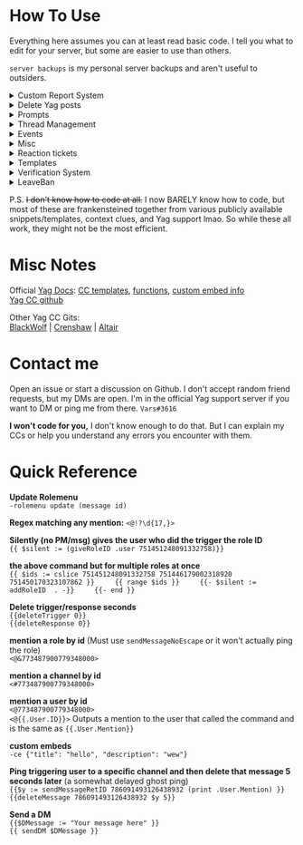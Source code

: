 # How To Use
Everything here assumes you can at least read basic code. I tell you what to edit for your server, but some are easier to use than others.

`server backups` is my personal server backups and aren't useful to outsiders.

<details>
<summary>Custom Report System</summary>

Updates a really old version of a report system previously found in the official Yag CC repo, because I didn't like how the [current version](https://yagpdb-cc.github.io/moderation/report-system/overview) works.

Includes my version (new) and the original (old) version.

</details>

<details>
<summary>Delete Yag posts</summary>

Delete posts from YAGPDB with an emoji. Has several custom options.
</details>

<details>
<summary>Prompts</summary>

A very basic system that allows users to submit prompts for writing, art, etc. Yag collects them, randomizes them, and then posts them periodically.

</details>

<details>
<summary>Thread Management</summary>
 
 * Thread Pins    
Allows the author of the first message in a thread to manage pins in the thread via post replies.

 * Thread Creation Log     
 Sends a log message to a specific channel when a thread is created

</details>

<details>
<summary>Events</summary>

- Some give and take role reskins

- Enter Menu     
    Posts something similar to a role menu that assigns a role on reaction and automatically removes the role in 7 days if the user never unreacts later.

- 2wk Remind     
    Yag detects the event title and timestamp from a message, calculates what the date will be 14 days prior to that timestamp, and posts a `!remind` command for that week prior date. For use with Sesh.fyi.

</details>

<details>
<summary>Misc</summary>

- Basic server stats     
- Improved bookmark command      
- MessagePreview    
</details>

<details>
<summary>Reaction tickets</summary>

VERY Basic "make a ticket when clicking a reaction" command.

</details>

<details>
<summary>Templates</summary>

Random quick reference for snippets & templates.     
- random chance      
- cooldown      
- cooldown with branching      
- misc quick reference 
</details>

<details>
<summary>Verification System</summary>

An entire verification system based on reacting with a specific emoji to a specific post. Heavily commented, customizable, and has some picture examples.    
This is probably my most user-friendly code in the repo.

Also has a nice join and leave message template.

</details>

<details>
<Summary>LeaveBan</summary>
 
If someone is muted or timed out and then leaves while they're still muted/timed out, they are banned.
</details>




P.S. ~~I don't know how to code at all.~~ I now BARELY know how to code, but most of these are frankensteined together from various publicly available snippets/templates, context clues, and Yag support lmao. So while these all work, they might not be the most efficient.

# Misc Notes

Official [Yag Docs](https://docs.yagpdb.xyz/): [CC templates](https://docs.yagpdb.xyz/reference/templates), [functions](https://docs.yagpdb.xyz/reference/templates/functions), [custom embed info](https://docs.yagpdb.xyz/others/custom-embeds)    
[Yag CC github](https://github.com/yagpdb-cc/yagpdb-cc)

Other Yag CC Gits:    
[BlackWolf](https://github.com/BlackWolfWoof/yagpdb-cc) | [Crenshaw](https://github.com/Crenshaw1312/Yagpdb-ccs) | [Altair](https://github.com/magratheaguide/altair)

# Contact me
Open an issue or start a discussion on Github. I don't accept random friend requests, but my DMs are open. I'm in the official Yag support server if you want to DM or ping me from there. `Vars#3616`

**I won't code for you,** I don't know enough to do that. But I can explain my CCs or help you understand any errors you encounter with them.

# Quick Reference

**Update Rolemenu**    
`-rolemenu update (message id)`

**Regex matching any mention:** `<@!?\d{17,}>`


**Silently (no PM/msg) gives the user who did the trigger the role ID**    
`{{ $silent := (giveRoleID .user 751451248091332758)}}`

**the above command but for multiple roles at once**   
`{{ $ids := cslice 751451248091332758 751446179002318920 751450170323107862 }}    
{{ range $ids }}    
    {{- $silent := addRoleID  . -}}    
{{- end }}`


**Delete trigger/response seconds**    
`{{deleteTrigger 0}}`   
`{{deleteResponse 0}}`

**mention a role by id** (Must use `sendMessageNoEscape` or it won't actually ping the role)    
`<@&773487900779348000>`

**mention a channel by id**    
`<#773487900779348000>`

**mention a user by id**    
`<@773487900779348000>`    
`<@{{.User.ID}}>` Outputs a mention to the user that called the command and is the same as `{{.User.Mention}}`

**custom embeds**     
`-ce {"title": "hello", "description": "wew"}`

**Ping triggering user to a specific channel and then delete that message 5 seconds later** (a somewhat delayed ghost ping)    
`{{$y := sendMessageRetID 786091493126438932 (print .User.Mention) }}    
{{deleteMessage 786091493126438932 $y 5}}`

**Send a DM**     
`{{$DMessage := "Your message here" }}`     
`{{ sendDM $DMessage }}`
